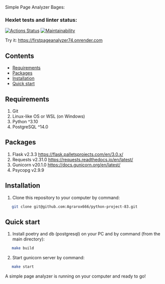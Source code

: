 Simple Page Analyzer
Bages:
### Hexlet tests and linter status:
[![Actions Status](https://github.com/Agrarox666/python-project-83/workflows/hexlet-check/badge.svg)](https://github.com/Agrarox666/python-project-83/actions)
[![Maintainability](https://api.codeclimate.com/v1/badges/2d6bb0c4fabd2caa7a0d/maintainability)](https://codeclimate.com/github/Agrarox666/python-project-83/maintainability)

Try it: https://firstpageanalyzer74.onrender.com

## Contents
- [Requirements](#Requirements)
- [Packages](#packages)
- [Installation](#installation)
- [Quick start](#quick-start)

## Requirements
1. Git
2. Linux-like OS or WSL (on Windows)
3. Python ^3.10
4. PostgreSQL ^14.0

## Packages
1. Flask v2.3.3 https://flask.palletsprojects.com/en/3.0.x/
2. Requests v2.31.0 https://requests.readthedocs.io/en/latest/
3. Gunicorn v20.1.0 https://docs.gunicorn.org/en/latest/
4. Psycopg v2.9.9

## Installation
1. Clone this repository to your computer by command:
```sh
   git clone git@github.com:Agrarox666/python-project-83.git
```

## Quick start
1. Install poetry and db (postgresql) on your PC and by command (from the main directory):
```sh
   make build
```
2. Start gunicorn server by command:
```sh
   make start
```
A simple page analyzer is running on your computer and ready to go!

 
